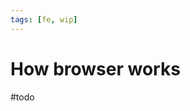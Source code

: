 ```yaml
---
tags: [fe, wip]
---
```


# How browser works

#todo 

<!--
- Bindings
- Rendering

  - Parsing
  - Layout
  - Painting

- Platform
- JavaScript VM

## Rendering pipeline

### Parsing

- Parses HTML
  - Tokenize & construct tree
  - Parse Tree

Parsing is halted when meeting `script`, `link` or `style` tags. But even in this situation browser will create a new thread an preforaam a speculative look ahead parsing to load images for example

- Parses CSS

### Render tree / Frame tree

Actual representation of what we see on the screen

Multiple trees

- RenderObjects
- RenderStyles
- RenderLayers
- Line boxes

### Layout

### Paint

# How browser works

- https://gist.github.com/paulirish/5d52fb081b3570c81e3a

http://designingforperformance.com/

https://thisisyuu.github.io/ebook/

https://hpbn.co/

https://www.bookofspeed.com/

-->